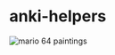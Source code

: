# anki-helpers

![mario 64 paintings](https://lh3.googleusercontent.com/UdTd4SaxYHr5_Rb9hVAOxSQSivzX7Av0fVx44YO_gzkSPS2tYkSvgtIBJ8HpJRBKuBw1prmwSUW3ohLNXCtQA-0HWDXQrmJ-VI6LvT57qWcPOamD5tVFB7630ZWAXovvMPVjyuNFf-RqGf9UreiVl7F8G4UH2mIoNlS59FHaTnHmSiSDGq_mQcefqLJ676OqKoMO7Y-WEA6dQAb1jekFkNAzJGJQLxcdIhGzN9GNwEsnN4_kfjVe3Xa_M0NEOpMpGXlwi8mNEBsRa8gQjQiYjCRdVdLqUscrKiQ4cWcNOCAcETq_ndOGl8FuLbbJemlkax5sAQ3dpXS2ltmv2J2GswC7s6Ql_6sXv-eM1cU4GnNrAHOgXnrPvyBi7vLansIz9gq4OWgeOjT7MtnVqtCrz5V__jGy4mrRhatfLDvaNxLcgRZKz9PYSn9Ay-BRKvum5ln9hZ9og_2tGI0QdApZjkB65mt4UZR--6xFhDAz0DoIXcfDTMrJUE5efMDEfz4Y9Qp4X1mwEIcZ0CVwHjq4L9x8LH6OI8Sh7Vd9a5J4mui4jUrLfHErbdx5RXXVKybsgqZWF7HPACkVWWv3BTJEzUdJpDgRCAFbKVAW0xsIbd-xvz_8RiDa=w500-h275-no)
